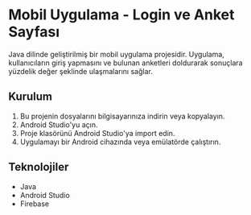# Mobil Uygulama - Login ve Anket Sayfası
Java dilinde geliştirilmiş bir mobil uygulama projesidir. Uygulama, kullanıcıların giriş yapmasını ve bulunan anketleri doldurarak sonuçlara yüzdelik değer şeklinde ulaşmalarını sağlar.

## Kurulum
1. Bu projenin dosyalarını bilgisayarınıza indirin veya kopyalayın.
2. Android Studio'yu açın.
3. Proje klasörünü Android Studio'ya import edin.
4. Uygulamayı bir Android cihazında veya emülatörde çalıştırın.
   
## Teknolojiler
- Java
- Android Studio
- Firebase